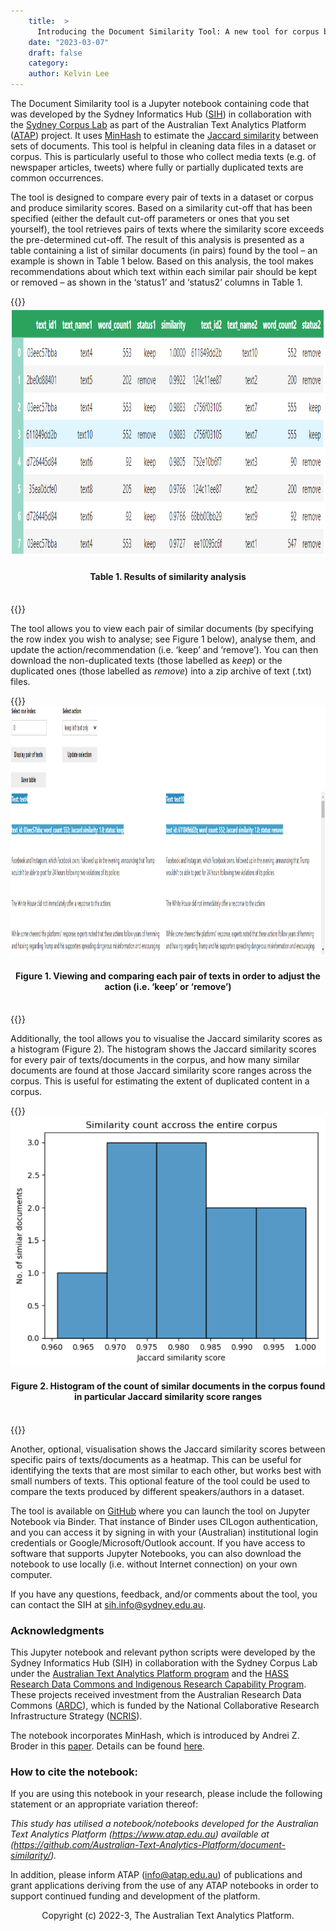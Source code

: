 ```yaml
---
    title:  >
      Introducing the Document Similarity Tool: A new tool for corpus building
    date: "2023-03-07"
    draft: false
    category:
    author: Kelvin Lee
---
```


The Document Similarity tool is a Jupyter notebook containing code that was developed by the Sydney Informatics Hub ([SIH](https://www.sydney.edu.au/research/facilities/sydney-informatics-hub.html)) in collaboration with the [Sydney Corpus Lab](https://sydneycorpuslab.com/) as part of the Australian Text Analytics Platform ([ATAP](https://www.atap.edu.au)) project. It uses [MinHash](https://ekzhu.com/datasketch/minhash.html) to estimate the [Jaccard similarity](https://en.wikipedia.org/wiki/Jaccard_index) between sets of documents. This tool is helpful in cleaning data files in a dataset or corpus. This is particularly useful to those who collect media texts (e.g. of newspaper articles, tweets) where fully or partially duplicated texts are common occurrences.

The tool is designed to compare every pair of texts in a dataset or corpus and produce similarity scores. Based on a similarity cut-off that has been specified (either the default cut-off parameters or ones that you set yourself), the tool retrieves pairs of texts where the similarity score exceeds the pre-determined cut-off. The result of this analysis is presented as a table containing a list of similar documents (in pairs) found by the tool – an example is shown in Table 1 below. Based on this analysis, the tool makes recommendations about which text within each similar pair should be kept or removed – as shown in the ‘status1’ and ‘status2’ columns in Table 1.

{{<raw>}}
<br />
<img src="text_sim_ss1.png" title="Table showing pair-wise similarity scores for documents" height="400" class="center_image" />

<div style="text-align: center;"><h4>Table 1. Results of similarity analysis</h4></div>
<br />
{{</raw>}}

<!-- ![Table showing pair-wise similarity scores for documents](text_sim_ss1.png) -->

<!-- #### Table 1. Results of similarity analysis -->

The tool allows you to view each pair of similar documents (by specifying the row index you wish to analyse; see Figure 1 below), analyse them, and update the action/recommendation (i.e. ‘keep’ and ‘remove’). You can then download the non-duplicated texts (those labelled as _keep_) or the duplicated ones (those labelled as _remove_) into a zip archive of text (.txt) files.

{{<raw>}}
<br />
<img src="text_sim_ss2.png" title="Viewing and comparing each pair of texts in order to adjust the action" height="400" class="center_image" />

<div style="text-align: center;"><h4>Figure 1. Viewing and comparing each pair of texts in order to adjust the action (i.e. ‘keep’ or ‘remove’)</h4></div>
<br />
{{</raw>}}

Additionally, the tool allows you to visualise the Jaccard similarity scores as a histogram (Figure 2). The histogram shows the Jaccard similarity scores for every pair of texts/documents in the corpus, and how many similar documents are found at those Jaccard similarity score ranges across the corpus. This is useful for estimating the extent of duplicated content in a corpus.

{{<raw>}}
<br />
<img src="text_sim_ss3.png" title="Histogram of the count of similar documents in the corpus found in particular Jaccard similarity score ranges" height="400" class="center_image" />

<div style="text-align: center;"><h4>Figure 2. Histogram of the count of similar documents in the corpus found in particular Jaccard similarity score ranges</h4></div>
<br />
{{</raw>}}

Another, optional, visualisation shows the Jaccard similarity scores between specific pairs of texts/documents as a heatmap. This can be useful for identifying the texts that are most similar to each other, but works best with small numbers of texts. This optional feature of the tool could be used to compare the texts produced by different speakers/authors in a dataset.

The tool is available on [GitHub](https://github.com/Australian-Text-Analytics-Platform/document-similarity/) where you can launch the tool on Jupyter Notebook via Binder. That instance of Binder uses CILogon authentication, and you can access it by signing in with your (Australian) institutional login credentials or Google/Microsoft/Outlook account. If you have access to software that supports Jupyter Notebooks, you can also download the notebook to use locally (i.e. without Internet connection) on your own computer.

If you have any questions, feedback, and/or comments about the tool, you can contact the SIH at [sih.info@sydney.edu.au](mailto:sih.info@sydney.edu.au).

### Acknowledgments

This Jupyter notebook and relevant python scripts were developed by the Sydney Informatics Hub (SIH) in collaboration with the Sydney Corpus Lab under the [Australian Text Analytics Platform program](https://doi.org/10.47486/PL074) and the [HASS Research Data Commons and Indigenous Research Capability Program](https://doi.org/10.47486/HIR001). These projects received investment from the Australian Research Data Commons ([ARDC](https://www.ardc.edu.au)), which is funded by the National Collaborative Research Infrastructure Strategy ([NCRIS](https://www.education.gov.au/ncris)).

The notebook incorporates MinHash, which is introduced by Andrei Z. Broder in this [paper](https://cs.brown.edu/courses/cs253/papers/nearduplicate.pdf). Details can be found [here](https://ekzhu.com/datasketch/minhash.html).

### How to cite the notebook:

If you are using this notebook in your research, please include the following statement or an appropriate variation thereof:

_This study has utilised a notebook/notebooks developed for the Australian Text Analytics Platform (https://www.atap.edu.au) available at (https://github.com/Australian-Text-Analytics-Platform/document-similarity/)._

In addition, please inform ATAP (info@atap.edu.au) of publications and grant applications deriving from the use of any ATAP notebooks in order to support continued funding and development of the platform.

<raw>

<div style="text-align: center;">Copyright (c) 2022-3, The Australian Text Analytics Platform.</div>

</raw>

